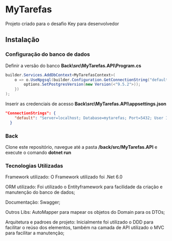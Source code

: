 # MyTarefas

Projeto criado para o desafio Key para desenvolvedor

## Instalação

### Configuração do banco de dados
Definir a versão do banco **Back\src\MyTarefas.API\Program.cs**

```csharp
builder.Services.AddDbContext<MyTarefasContext>(
    o => o.UseNpgsql(builder.Configuration.GetConnectionString("default"), options =>{
        options.SetPostgresVersion(new Version(<"9.5.2">));        
    })
);
```
Inserir as credenciais de acesso **Back\src\MyTarefas.API\appsettings.json**
```json
"ConnectionStrings": {
    "default": "Server=localhost; Database=mytarefas; Port=5432; User Id=postgres; Password=sup"
  }
```
### Back
Clone este repositório, navegue até a pasta **/back/src/MyTarefas.API** e execute o comando **dotnet run**

### Tecnologias Utilizadas

Framework utilizado: O Framework utilizado foi .Net 6.0 

ORM utilizado: Foi utilizado o Entityframework para facilidade da criação e manutenção do banco de dados;

Documentação: Swagger;

Outros Libs: AutoMapper para mapear os objetos do Domain para os DTOs;

Arquitetura e padroes de projeto: Inicialmente foi utilizado o DDD para facilitar o reúso dos elementos, também na camada de API utilizado o MVC para facilitar a manutenção;
